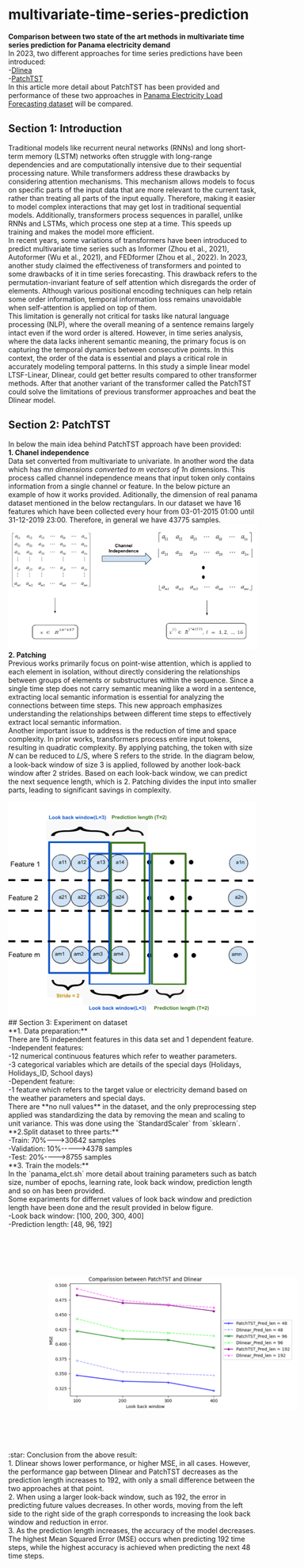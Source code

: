 # multivariate-time-series-prediction
**Comparison between two state of the art methods in multivariate time series prediction for Panama electricity demand**<br>
In 2023, two different approaches for time series predictions have been introduced:<br>
-[Dlinea](https://arxiv.org/abs/2202.07125)<br>
-[PatchTST](https://arxiv.org/abs/2211.14730)<br>
In this article more detail about PatchTST has been provided and performance of these two approaches in [Panama Electricity Load Forecasting dataset](https://www.kaggle.com/datasets/pateljay731/panama-electricity-load-forecasting/data) will be compared.<br>
## Section 1: Introduction<br>
Traditional models like recurrent neural networks (RNNs) and long short-term memory (LSTM) networks often struggle with long-range dependencies and are computationally intensive due to their sequential processing nature. While transformers address these drawbacks by considering attention mechanisms. This mechanism allows models to focus on specific parts of the input data that are more relevant to the current task, rather than treating all parts of the input equally. Therefore, making it easier to model complex interactions that may get lost in traditional sequential models. Additionally, transformers process sequences in parallel, unlike RNNs and LSTMs, which process one step at a time. This speeds up training and makes the model more efficient.<br>
In recent years, some variations of transformers have been introduced to predict multivariate time series such as Informer (Zhou et al., 2021), Autoformer (Wu et al., 2021), and FEDformer (Zhou et al., 2022). In 2023, another study claimed the effectiveness of transformers and pointed to some drawbacks of it in time series forecasting. This drawback refers to the permutation-invariant feature of self attention which disregards the order of elements. Although various positional encoding techniques can help retain some order information, temporal information loss remains unavoidable when self-attention is applied on top of them.<br>
This limitation is generally not critical for tasks like natural language processing (NLP), where the overall meaning of a sentence remains largely intact even if the word order is altered. However, in time series analysis, where the data lacks inherent semantic meaning, the primary focus is on capturing the temporal dynamics between consecutive points. 
In this context, the order of the data is essential and plays a critical role in accurately modeling temporal patterns. In this study a simple linear model LTSF-Linear, Dlinear,  could get better results compared to other transformer methods.
After that another variant of the transformer called the PatchTST could solve the limitations of previous transformer approaches and beat the Dlinear model.<br>
## Section 2: PatchTST<br>
In below the main idea behind PatchTST approach have been provided:<br>
**1. Chanel independence**<br>
Data set converted from multivariate to univariate. In another word the data which has m*n dimensions converted to m vectors of 1*n dimensions. This process called channel independence means that input token only contains information from a single channel or feature. In the below picture an example of how it works provided. Aditionally, the dimension of real panama dataset mentioned in the below rectangulars. In our dataset we have 16 features which have been collected every hour from 03-01-2015 01:00 until 31-12-2019 23:00. Therefore, in general we have 43775 samples.<br>
![Channel_independence](Images/Channel_independence.png)<br>
**2. Patching**<br>
Previous works primarily focus on point-wise attention, which is applied to each element in isolation, without directly considering the relationships between groups of elements or substructures within the sequence. Since a single time step does not carry semantic meaning like a word in a sentence, extracting local semantic information is essential for analyzing the connections between time steps. This new approach emphasizes understanding the relationships between different time steps to effectively extract local semantic information.<br>
Another important issue to address is the reduction of time and space complexity. In prior works, transformers process entire input tokens, resulting in quadratic complexity. By applying patching, the token with size 𝑁 can be reduced to 𝐿/S, where S refers to the stride. In the diagram below, a look-back window of size 3 is applied, followed by another look-back window after 2 strides. Based on each look-back window, we can predict the next sequence length, which is 2. Patching divides the input into smaller parts, leading to significant savings in complexity.<br>

<img src="Images/patching.png" alt="patching" width="500"/>
## Section 3: Experiment on dataset<br>
**1. Data preparation:**<br>
There are 15 independent features in this data set and 1 dependent feature.<br>
-Independent features:<br>
  -12 numerical continuous features which refer to weather parameters.<br>
  -3 categorical variables which are details of the special days (Holidays, Holidays_ID, School days)<br>
-Dependent feature:<br>
  -1 feature which refers to the target value or electricity demand based on the weather parameters and special days.<br>
There are **no null values** in the dataset, and the only preprocessing step applied was standardizing the data by removing the mean and scaling to unit variance. This was done using the `StandardScaler` from `sklearn`.<br>
**2.Split dataset to three parts:**<br>
-Train: 70%--->30642 samples<br>
-Validation: 10%----->4378 samples<br>
-Test: 20%---->8755 samples<br>
**3. Train the models:**<br>
In the `panama_elct.sh` more detail about training parameters such as batch size, number of epochs, learning rate, look back window, prediction length and so on has been provided.<br>
Some expariments for differnet values of look back window and prediction length have been done and the result provided in below figure.<br>
-Look back window: [100, 200, 300, 400]<br>
-Prediction length: [48, 96, 192]<br>
<br>
<img src="Images/Comparission_btw_Patchtst_and_Dlinear.png" alt="Comparission_btw_Patchtst_and_Dlinear" width="700"  style="margin: 80px;"/>
<br>
:star: Conclusion from the above result:<br>
1. Dlinear shows lower performance, or higher MSE, in all cases. However, the performance gap between Dlinear and PatchTST decreases as the prediction length increases to 192, with only a small difference between the two approaches at that point.<br>
2. When using a larger look-back window, such as 192, the error in predicting future values decreases. In other words, moving from the left side to the right side of the graph corresponds to increasing the look back window and reduction in error.<br>
3. As the prediction length increases, the accuracy of the model decreases. The highest Mean Squared Error (MSE) occurs when predicting 192 time steps, while the highest accuracy is achieved when predicting the next 48 time steps.<br>


